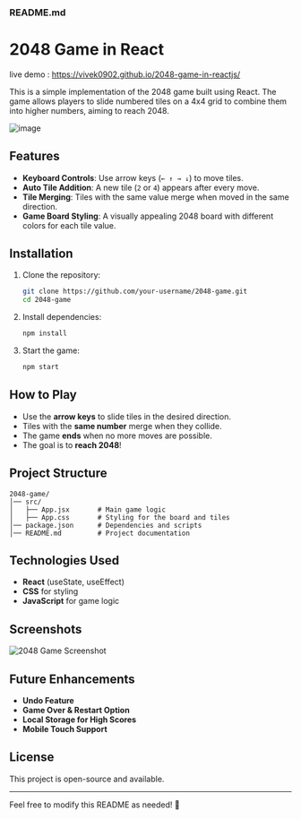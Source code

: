 ### README.md

# 2048 Game in React
live demo : https://vivek0902.github.io/2048-game-in-reactjs/

This is a simple implementation of the 2048 game built using React. The game allows players to slide numbered tiles on a 4x4 grid to combine them into higher numbers, aiming to reach 2048.

![image](https://github.com/user-attachments/assets/ddeab2bd-088c-4f6b-8379-033602d8fb65)

## Features

- **Keyboard Controls**: Use arrow keys (`← ↑ → ↓`) to move tiles.
- **Auto Tile Addition**: A new tile (`2` or `4`) appears after every move.
- **Tile Merging**: Tiles with the same value merge when moved in the same direction.
- **Game Board Styling**: A visually appealing 2048 board with different colors for each tile value.

## Installation

1. Clone the repository:

   ```sh
   git clone https://github.com/your-username/2048-game.git
   cd 2048-game
   ```

2. Install dependencies:

   ```sh
   npm install
   ```

3. Start the game:

   ```sh
   npm start
   ```

## How to Play

- Use the **arrow keys** to slide tiles in the desired direction.
- Tiles with the **same number** merge when they collide.
- The game **ends** when no more moves are possible.
- The goal is to **reach 2048**!

## Project Structure

```
2048-game/
│── src/
│   ├── App.jsx       # Main game logic
│   ├── App.css       # Styling for the board and tiles
│── package.json      # Dependencies and scripts
│── README.md         # Project documentation
```


## Technologies Used

- **React** (useState, useEffect)
- **CSS** for styling
- **JavaScript** for game logic

## Screenshots

![2048 Game Screenshot](https://images.crazygames.com/games/2048/cover_16x9-1707828856995.png) 

## Future Enhancements

- **Undo Feature**
- **Game Over & Restart Option**
- **Local Storage for High Scores**
- **Mobile Touch Support**

## License

This project is open-source and available.

---

Feel free to modify this README as needed! 🚀
